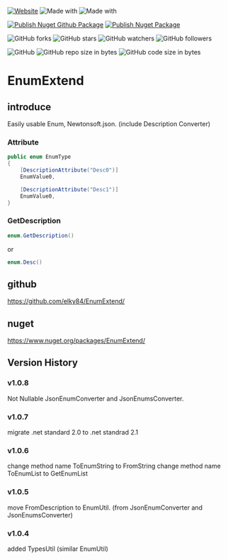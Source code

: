 [![Website](https://img.shields.io/website-up-down-green-red/http/shields.io.svg?label=elky-essay)](https://elky84.github.io)
![Made with](https://img.shields.io/badge/made%20with-.NET8-blue.svg)
![Made with](https://img.shields.io/badge/made%20with-Unity3D-black.svg)

[![Publish Nuget Github Package](https://github.com/elky84/EnumExtend/actions/workflows/publish_github.yml/badge.svg)](https://github.com/elky84/EnumExtend/actions/workflows/publish_github.yml)
[![Publish Nuget Package](https://github.com/elky84/EnumExtend/actions/workflows/publish_nuget.yml/badge.svg)](https://github.com/elky84/EnumExtend/actions/workflows/publish_nuget.yml)

![GitHub forks](https://img.shields.io/github/forks/elky84/EnumExtend.svg?style=social&label=Fork)
![GitHub stars](https://img.shields.io/github/stars/elky84/EnumExtend.svg?style=social&label=Stars)
![GitHub watchers](https://img.shields.io/github/watchers/elky84/EnumExtend.svg?style=social&label=Watch)
![GitHub followers](https://img.shields.io/github/followers/elky84.svg?style=social&label=Follow)

![GitHub](https://img.shields.io/github/license/mashape/apistatus.svg)
![GitHub repo size in bytes](https://img.shields.io/github/repo-size/elky84/EnumExtend.svg)
![GitHub code size in bytes](https://img.shields.io/github/languages/code-size/elky84/EnumExtend.svg)

# EnumExtend

## introduce

Easily usable Enum, Newtonsoft.json. (include Description Converter)

### Attribute
```csharp
public enum EnumType
{
    [DescriptionAttribute("Desc0")]
    EnumValue0,

    [DescriptionAttribute("Desc1")]
    EnumValue0,
}
```

### GetDescription
```csharp
enum.GetDescription()
```

or

```csharp
enum.Desc()
```

## github

<https://github.com/elky84/EnumExtend/>

## nuget

<https://www.nuget.org/packages/EnumExtend/>

## Version History

### v1.0.8

Not Nullable JsonEnumConverter and JsonEnumsConverter.

### v1.0.7

migrate .net standard 2.0 to .net standrad 2.1

### v1.0.6

change method name ToEnumString to FromString
change method name ToEnumList to GetEnumList


### v1.0.5

move FromDescription to EnumUtil. (from JsonEnumConverter and JsonEnumsConverter)

### v1.0.4

added TypesUtil (similar EnumUtil)
